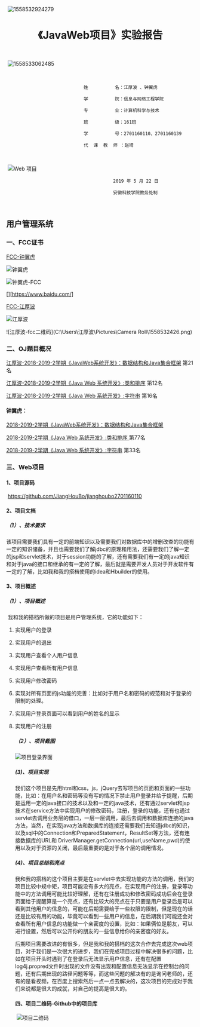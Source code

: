 



​                                                        ![1558532924279](C:\Users\江厚波\AppData\Roaming\Typora\typora-user-images\1558532924279.png)

#                   <center>**《JavaWeb项目》实验报告**</center>



​      



​                                                                               ![1558533062485](C:\Users\江厚波\AppData\Roaming\Typora\typora-user-images\1558533062485.png)

​                  

                                 姓          名：江厚波 、钟翼虎
    
                                 学          院：信息与网络工程学院
    
                                 专          业：计算机科学与技术
    
                                 班          级：161班
    
                                 学          号：2701160110、2701160139
    
                                 代  课  教  师 ：赵靖


​    







​                                                                           ![Web 项目](C:\Users\江厚波\Pictures\1558530775.png)     





                                            2019 年 5 月 22 日
    
                                            安徽科技学院教务处制





​                 

##                                   用户管理系统

### 一、FCC证书

[FCC-钟翼虎](https://www.freecodecamp.cn/1449021945/front-end-certification)

![钟翼虎](C:\Users\江厚波\Pictures\QQ截图20190327192745.png)

![钟翼虎-FCC](C:\Users\江厚波\Pictures\zhongyihu.png)



[][https://www.baidu.com/]

[FCC-江厚波](https://www.freecodecamp.cn/jianghoubo/front-end-certification)

![江厚波](C:\Users\江厚波\Pictures\3751aeb2042ba289.png)

![江厚波-fcc二维码](C:\Users\江厚波\Pictures\Camera Roll\1558532426.png)





###  二、OJ题目概况

[江厚波-2018-2019-2学期《JavaWeb系统开发》：数据结构和Java集合框架](https://oj.ahstu.cc/JudgeOnline/contest.php?cid=1307)        第21名

[江厚波-2018-2019-2学期《Java Web 系统开发》:类和排序](https://oj.ahstu.cc/JudgeOnline/contest.php?cid=1294)       第12名

[江厚波-2018-2019-2学期《Java Web 系统开发》:字符串](https://oj.ahstu.cc/JudgeOnline/contest.php?cid=1293)        第16名



#### 钟翼虎：

[2018-2019-2学期《JavaWeb系统开发》：数据结构和Java集合框架](https://oj.ahstu.cc/JudgeOnline/contest.php?cid=1307)             

[2018-2019-2学期《Java Web 系统开发》:类和排序 ](https://oj.ahstu.cc/JudgeOnline/contest.php?cid=1294)         第77名

[ 2018-2019-2学期《Java Web 系统开发》:字符串](https://oj.ahstu.cc/JudgeOnline/contest.php?cid=1293)                第33名



### 三、Web项目

#### 1、项目源码

​      <https://github.com/JiangHouBo/jianghoubo2701160110>



#### 2、项目文档

#####  （1）、技术要求

​           该项目需要我们具有一定的前端知识以及需要我们对数据库中的增删改查的功能有一定的知识储备，并且也需要我们了解jdbc的原理和用法，还需要我们了解一定的jsp和servlet技术，对于session功能的了解，还有需要我们有一定的java知识和对于java的接口和继承的有一定的了解，最后就是需要开发人员对于开发软件有一定的了解，比如我和我的搭档使用的idea和Hbuilder的使用。



#### 3、项目概述

##### （1）、项目概述

​     我和我的搭档所做的项目是用户管理系统，它的功能如下：

   1. 实现用户的登录

   2. 实现用户的退出

   3. 实现用户查看个人用户信息

   4. 实现用户查看所有用户信息

   5. 实现用户修改密码

   6. 实现对所有页面的js功能的完善：比如对于用户名和密码的规范和对于登录的限制的处理。

   7. 实现用户登录页面可以看到用户的姓名的显示

   8. 实现用户的注册 

      

      ##### （2）、项目截图

      ![项目登录界面](C:\Users\江厚波\Pictures\login.jpg)

      

      ##### (3)、项目实现

      ​         我们这个项目是先用html和css，js，jQuery去写项目的页面和页面的一些功能，比如：在用户名和密码等没有写的情况下禁止用户登录并给于提醒，后期是运用一定的java接口的技术以及和一定的java技术，还有通过servlet和jsp技术在service方法中实现用户的修改密码，注册，登录的功能，还有也通过servlet去调用业务层的借口，一层一层调用，最后去调用和数据库连接的java方法，当然，在实现java方法和数据库的连接还需要我们去知道jdbc的知识，以及sql中的Connection和PreparedStatement，ResultSet等方法，还有连接数据库的URL和 DriverManager.getConnection(url,useName,pwd)的使用以及对于资源的关闭，最后最重要的是对于各个层的调用情况。

      

      ##### (4)、项目总结和亮点

      ​             我和我的搭档的这个项目主要是在servlet中去实现功能的方法的调用，我们的项目比较中规中矩，项目可能没有多大的亮点，在实现用户的注册，登录等功能中的方法调用可能比较好理解，还有在注册成功和修改密码成功后会在登录页面给于提醒算是一个亮点，还有比较大的亮点在于只要是用户登录后是可以看到其他用户的信息的，可能在后期需要给于一些权限的限制，但是现在的话还是比较有用的功能，毕竟可以看到一些用户的信息，在后期我们可能还会对查看所有用户信息的功能做一个亲密度的设置，比如：如果俩位是朋友，可以进行设置，然后可以公开你的朋友的一些信息给你的亲密度的好友。

      ​          后期项目需要改进的有很多，但是我和我的搭档的这次合作去完成这次web项目，对于我们是一次很大的进步，我们在完成项目过程中解决很多的问题，比如在项目开头时遇到了在登录后无法显示用户信息，还有在配置log4j.propred文件时出现的文件没有出现和配置信息无法显示在控制台的问题，还有后期出现的路径问题等等，而这些问题的解决有的是询问老师的，还有的是看视频，在百度上搜索然后一点一点去解决的，这次项目的完成对于我们来说都是很大的成就，对自己的提高是很大的。

      

      

      #### 四、项目二维码-Github中的项目库

      

      ​                  ![项目二维码](C:\Users\江厚波\Pictures\1558530775.png)

      ​                

      

​                                  































